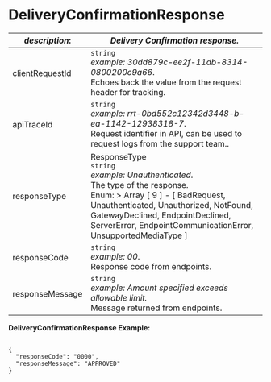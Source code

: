 
# DeliveryConfirmationResponse

| *description*:   | *Delivery Confirmation response.*|
|----|----|
| clientRequestId |    ``` string ```  <br/>  *example: 30dd879c-ee2f-11db-8314-0800200c9a66*. <br/>  Echoes back the value from the request header for tracking.|
| apiTraceId |    ``` string ```   <br/>  *example: rrt-0bd552c12342d3448-b-ea-1142-12938318-7*.  <br/> Request identifier in API, can be used to request logs from the support team..|
| responseType | ResponseType   <br/>  ``` string ```  <br/>   *example: Unauthenticated*.  <br/> The type of the response.  <br/> Enum:    > Array [ 9 ] - [ BadRequest, Unauthenticated, Unauthorized, NotFound, GatewayDeclined, EndpointDeclined, ServerError, EndpointCommunicationError, UnsupportedMediaType ]|
| responseCode | ``` string ```  <br/>  *example: 00*.  <br/> Response code from endpoints.|
| responseMessage | ``` string ```  <br/>  *example: Amount specified exceeds allowable limit.*  <br/> Message returned from endpoints.|   

**DeliveryConfirmationResponse Example:**

```{r}

{
  "responseCode": "0000",
  "responseMessage": "APPROVED"
}
```
